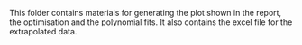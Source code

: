 This folder contains materials for generating the plot shown in the report, the optimisation and the polynomial fits. It also contains the excel file for the extrapolated data.
